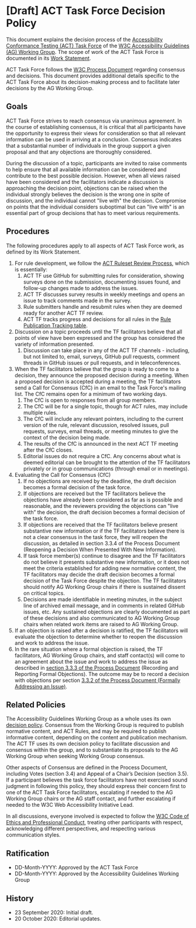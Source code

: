 # [Draft] ACT Task Force Decision Policy

This document explains the decision process of the <a href="https://www.w3.org/WAI/GL/task-forces/conformance-testing/">Accessibility Conformance Testing (ACT) Task Force</a> of the <a href="https://www.w3.org/WAI/GL/">W3C Accessibility Guidelines (AG) Working Group</a>. The scope of work of the ACT Task Force is documented in its <a href="https://www.w3.org/WAI/GL/task-forces/conformance-testing/work-statement">Work Statement</a>.

ACT Task Force follows the <a href="http://www.w3.org/Consortium/Process/">W3C Process Document</a> regarding consensus and decisions. This document provides additional details specific to the ACT Task Force about its decision-making process and to facilitate later decisions by the AG Working Group.

## Goals

ACT Task Force strives to reach consensus via unanimous agreement. In the course of establishing consensus, it is critical that all participants have the opportunity to express their views for consideration so that all relevant information can be used in arriving at a conclusion. Consensus indicates that a substantial number of individuals in the group support a given proposal and that any objections are thoroughly considered.

During the discussion of a topic, participants are invited to raise comments to help ensure that all available information can be considered and contribute to the best possible decision. However, when all views raised have been considered and the facilitators indicate a discussion is approaching the decision point, objections can be raised when the individual strongly believes the decision is the wrong one in spite of discussion, and the individual cannot "live with" the decision. Compromise on points that the individual considers suboptimal but can "live with" is an essential part of group decisions that has to meet various requirements.

## Procedures

The following procedures apply to all aspects of ACT Task Force work, as defined by its Work Statement.

1. For rule development, we follow the <a href="https://github.com/w3c/wcag-act/blob/master/wcag-ruleset-review-process.md">ACT Ruleset Review Process</a>, which is essentially:
    1. ACT TF use GitHub for submitting rules for consideration, showing surveys done on the submission, documenting issues found, and follow-up changes made to address the issues.
    2. ACT TF discusses survey results in weekly meetings and opens an issue to track comments made in the survey.
    3. Rule submitters handle and resubmit rules when they are deemed ready for another ACT TF review.
    4. ACT TF tracks progress and decisions for all rules in the <a href="https://www.w3.org/WAI/GL/task-forces/conformance-testing/wiki/Rule_Publication_Tracking">Rule Publication Tracking table</a>.
2. Discussion on a topic proceeds until the TF facilitators believe that all points of view have been expressed and the group has considered the variety of information presented. 
    1. Discussion can take place in any of the ACT TF channels - including, but not limited to, email, surveys, GitHub pull requests, comment threads in GitHub issues or pull requests, and in teleconferences.
3. When the TF facilitators believe that the group is ready to come to a decision, they announce the proposed decision during a meeting. When a proposed decision is accepted during a meeting, the TF facilitators send a Call for Consensus (CfC) in an email to the Task Force's mailing list. The CfC remains open for a minimum of two working days.
    1. The CfC is open to responses from all group members.
    2. The CfC will be for a single topic, though for ACT rules, may include multiple rules.
    3. The CfC will include any relevant pointers, including to the current version of the rule, relevant discussion, resolved issues, pull requests, surveys, email threads, or meeting minutes to give the context of the decision being made.
    4. The results of the CfC is announced in the next ACT TF meeting after the CfC closes.
    5. Editorial issues do not require a CfC. Any concerns about what is deemed editorial can be brought to the attention of the TF facilitators privately or in group communications (through email or in meetings).
4. Evaluating the Call for Consensus (CfC)
    1. If no objections are received by the deadline, the draft decision becomes a formal decision of the task force.
    2. If objections are received but the TF facilitators believe the objections have already been considered as far as is possible and reasonable, and the reviewers providing the objections can "live with” the decision, the draft decision becomes a formal decision of the task force.
    3. If objections are received that the TF facilitators believe present substantive new information or if the TF facilitators believe there is not a clear consensus in the task force, they will reopen the discussion, as detailed in section 3.3.4 of the Process Document (Reopening a Decision When Presented With New Information).
    4. If task force member(s) continue to disagree and the TF facilitators do not believe it presents substantive new information, or it does not meet the criteria established for adding new normative content, the TF facilitators may decide the draft decision becomes a formal decision of the Task Force despite the objection. The TF facilitators should notify AG Working Group chairs if there is sustained dissent on critical topics.
    5. Decisions are made identifiable in meeting minutes, in the subject line of archived email message, and in comments in related GitHub issues, etc. Any sustained objections are clearly documented as part of these decisions and also communicated to AG Working Group chairs when related work items are raised to AG Working Group.
5. If an objection is raised after a decision is ratified, the TF facilitators will evaluate the objection to determine whether to reopen the discussion and work to address the issue.
6. In the rare situation where a formal objection is raised, the TF facilitators, AG Working Group chairs, and staff contact(s) will come to an agreement about the issue and work to address the issue as described in <a href="http://www.w3.org/Consortium/Process/#WGArchiveMinorityViews">section 3.3.3 of the Process Document</a> (Recording and Reporting Formal Objections). The outcome may be to record a decision with objections per section <a href="http://www.w3.org/Consortium/Process/#formal-address">3.3.2 of the Process Document (Formally Addressing an Issue)</a>.

## Related Policies

The Accessibility Guidelines Working Group as a whole uses its own <a href="https://www.w3.org/WAI/GL/decision-policy">decision policy</a>. Consensus from the Working Group is required to publish normative content, and ACT Rules, and may be required to publish informative content, depending on the content and publication mechanism. The ACT TF uses its own decision policy to facilitate discussion and consensus within the group, and to substantiate its proposals to the AG Working Group when seeking Working Group consensus.

Other aspects of Consensus are defined in the Process Document, including Votes (section 3.4) and Appeal of a Chair’s Decision (section 3.5). If a participant believes the task force facilitators have not exercised sound judgment in following this policy, they should express their concern first to one of the ACT Task Force facilitators, escalating if needed to the AG Working Group chairs or the AG staff contact, and further escalating if needed to the W3C Web Accessibility Initiative Lead.

In all discussions, everyone involved is expected to follow the <a href="https://www.w3.org/Consortium/cepc/">W3C Code of Ethics and Professional Conduct</a>, treating other participants with respect, acknowledging different perspectives, and respecting various communication styles.

## Ratification

- DD-Month-YYYY: Approved by the ACT Task Force
- DD-Month-YYYY: Approved by the Accessibility Guidelines Working Group

## History

- 23 September 2020: Initial draft.
- 20 October 2020: Editorial updates.
